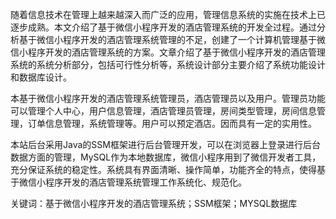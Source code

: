 随着信息技术在管理上越来越深入而广泛的应用，管理信息系统的实施在技术上已逐步成熟。本文介绍了基于微信小程序开发的酒店管理系统的开发全过程。通过分析基于微信小程序开发的酒店管理系统管理的不足，创建了一个计算机管理基于微信小程序开发的酒店管理系统的方案。文章介绍了基于微信小程序开发的酒店管理系统的系统分析部分，包括可行性分析等，系统设计部分主要介绍了系统功能设计和数据库设计。

本基于微信小程序开发的酒店管理系统管理员，酒店管理员以及用户。管理员功能可以管理个人中心，用户信息管理，酒店管理员管理，房间类型管理，房间信息管理，订单信息管理，系统管理等。用户可以预定酒店。因而具有一定的实用性。

本站后台采用Java的SSM框架进行后台管理开发，可以在浏览器上登录进行后台数据方面的管理，MySQL作为本地数据库，微信小程序用到了微信开发者工具，充分保证系统的稳定性。系统具有界面清晰、操作简单，功能齐全的特点，使得基于微信小程序开发的酒店管理系统管理工作系统化、规范化。

关键词：基于微信小程序开发的酒店管理系统；SSM框架；MYSQL数据库
